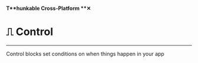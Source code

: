 #### T**hunkable Cross-Platform **✕

# ⎍ Control

---

Control blocks set conditions on when things happen in your app



